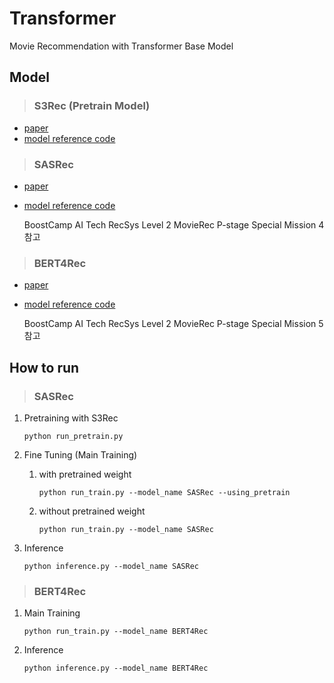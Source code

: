 # Transformer

Movie Recommendation with Transformer Base Model

## Model
> ### S3Rec (Pretrain Model)
- [paper](https://arxiv.org/abs/2008.07873v1)
- [model reference code](https://github.com/aHuiWang/CIKM2020-S3Rec)

> ### SASRec
- [paper](https://arxiv.org/abs/1808.09781v1)
- [model reference code](https://github.com/aHuiWang/CIKM2020-S3Rec)

    BoostCamp AI Tech RecSys Level 2 MovieRec P-stage Special Mission 4 참고

> ### BERT4Rec
- [paper](https://arxiv.org/abs/1904.06690v2)
- [model reference code](https://github.com/jaywonchung/BERT4Rec-VAE-Pytorch)

    BoostCamp AI Tech RecSys Level 2 MovieRec P-stage Special Mission 5 참고

## How to run

> ### SASRec
1. Pretraining with S3Rec
   ```
   python run_pretrain.py
   ```
2. Fine Tuning (Main Training)
   1. with pretrained weight
      ```
      python run_train.py --model_name SASRec --using_pretrain
      ```
   2. without pretrained weight
      ```
      python run_train.py --model_name SASRec 
      ```

3. Inference
   ```
   python inference.py --model_name SASRec 
   ```

> ### BERT4Rec

1. Main Training
   ```
   python run_train.py --model_name BERT4Rec 
   ```

2. Inference
   ```
   python inference.py --model_name BERT4Rec 
   ```
